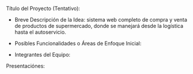 Título del Proyecto (Tentativo): 

- Breve Descripción de la Idea: sistema web completo de compra y venta de productos de supermercado, donde se manejará desde la 
logística hasta el autoservicio. 

- Posibles Funcionalidades o Áreas de Enfoque Inicial: 

- Integrantes del Equipo: 

Presentaciónes: